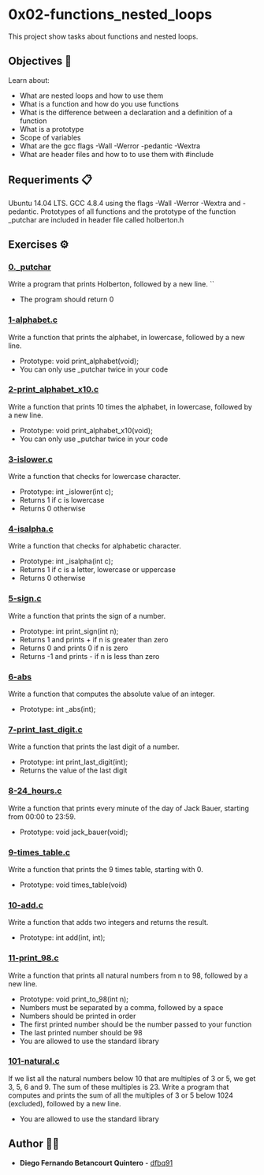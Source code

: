 # 0x02-functions_nested_loops

This project show tasks about functions and nested loops.

## Objectives 🚀

Learn about:
* What are nested loops and how to use them
* What is a function and how do you use functions
* What is the difference between a declaration and a definition of a function
* What is a prototype
* Scope of variables
* What are the gcc flags -Wall -Werror -pedantic -Wextra
* What are header files and how to to use them with #include

## Requeriments 📋

Ubuntu 14.04 LTS.
GCC 4.8.4 using the flags -Wall -Werror -Wextra and -pedantic.
Prototypes of all functions and the prototype of the function _putchar are included in header file called holberton.h

## Exercises ⚙️

### [0._putchar](https://github.com/dfbq91/holbertonschool-low_level_programming/blob/master/0x02-functions_nested_loops/0-holberton.c)

Write a program that prints Holberton, followed by a new line.
``
* The program should return 0

### [1-alphabet.c](https://github.com/dfbq91/holbertonschool-low_level_programming/blob/master/0x02-functions_nested_loops/1-alphabet.c)

Write a function that prints the alphabet, in lowercase, followed by a new line.
* Prototype: void print_alphabet(void);
* You can only use _putchar twice in your code

### [2-print_alphabet_x10.c](https://github.com/dfbq91/holbertonschool-low_level_programming/blob/master/0x02-functions_nested_loops/1-alphabet.c)

Write a function that prints 10 times the alphabet, in lowercase, followed by a new line.
* Prototype: void print_alphabet_x10(void);
* You can only use _putchar twice in your code

### [3-islower.c](https://github.com/dfbq91/holbertonschool-low_level_programming/blob/master/0x02-functions_nested_loops/3-islower.c)

Write a function that checks for lowercase character.
* Prototype: int _islower(int c);
* Returns 1 if c is lowercase
* Returns 0 otherwise

### [4-isalpha.c](https://github.com/dfbq91/holbertonschool-low_level_programming/blob/master/0x02-functions_nested_loops/4-isalpha.c)

Write a function that checks for alphabetic character.
* Prototype: int _isalpha(int c);
* Returns 1 if c is a letter, lowercase or uppercase
* Returns 0 otherwise

### [5-sign.c](https://github.com/dfbq91/holbertonschool-low_level_programming/blob/master/0x02-functions_nested_loops/5-main.c)

Write a function that prints the sign of a number.
* Prototype: int print_sign(int n);
* Returns 1 and prints + if n is greater than zero
* Returns 0 and prints 0 if n is zero
* Returns -1 and prints - if n is less than zero

### [6-abs](https://github.com/dfbq91/holbertonschool-low_level_programming/blob/master/0x02-functions_nested_loops/6-abs.c)

Write a function that computes the absolute value of an integer.
* Prototype: int _abs(int);

### [7-print_last_digit.c](https://github.com/dfbq91/holbertonschool-low_level_programming/blob/master/0x02-functions_nested_loops/7-print_last_digit.c)

Write a function that prints the last digit of a number.
* Prototype: int print_last_digit(int);
* Returns the value of the last digit

### [8-24_hours.c](https://github.com/dfbq91/holbertonschool-low_level_programming/blob/master/0x02-functions_nested_loops/8-24_hours.c)

Write a function that prints every minute of the day of Jack Bauer, starting from 00:00 to 23:59.
* Prototype: void jack_bauer(void);

### [9-times_table.c](https://github.com/dfbq91/holbertonschool-low_level_programming/blob/master/0x02-functions_nested_loops/9-times_table.c)

Write a function that prints the 9 times table, starting with 0.
* Prototype: void times_table(void)

### [10-add.c](https://github.com/dfbq91/holbertonschool-low_level_programming/blob/master/0x02-functions_nested_loops/10-add.c)

Write a function that adds two integers and returns the result.
* Prototype: int add(int, int);

### [11-print_98.c](https://github.com/dfbq91/holbertonschool-low_level_programming/blob/master/0x02-functions_nested_loops/11-print_to_98.c)

Write a function that prints all natural numbers from n to 98, followed by a new line.
* Prototype: void print_to_98(int n);
* Numbers must be separated by a comma, followed by a space
* Numbers should be printed in order
* The first printed number should be the number passed to your function
* The last printed number should be 98
* You are allowed to use the standard library

### [101-natural.c](https://github.com/dfbq91/holbertonschool-low_level_programming/blob/master/0x02-functions_nested_loops/101-natural.c)

If we list all the natural numbers below 10 that are multiples of 3 or 5, we get 3, 5, 6 and 9. The sum of these multiples is 23. Write a program that computes and prints the sum of all the multiples of 3 or 5 below 1024 (excluded), followed by a new line.
* You are allowed to use the standard library

## Author ✍🏻
* **Diego Fernando Betancourt Quintero** - [dfbq91](https://github.com/dfbq91)
